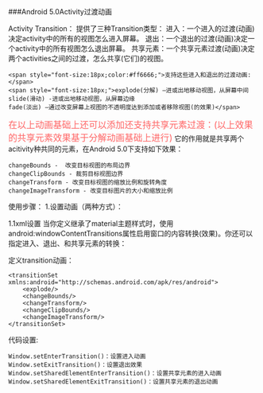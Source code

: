 ###Android 5.0Activity过渡动画

Activity Transition：
提供了三种Transition类型：
进入：一个进入的过渡(动画)决定activity中的所有的视图怎么进入屏幕。
退出：一个退出的过渡(动画)决定一个activity中的所有视图怎么退出屏幕。
共享元素：一个共享元素过渡(动画)决定两个activities之间的过渡，怎么共享(它们)的视图。

```
<span style="font-size:18px;color:#ff6666;">支持这些进入和退出的过渡动画:</span>
<span style="font-size:18px;">explode(分解) –进或出地移动视图，从屏幕中间
slide(滑动) -进或出地移动视图，从屏幕边缘
fade(淡出) –通过改变屏幕上视图的不透明度达到添加或者移除视图(的效果)</span>
```

<span style="font-size:18px;color:#ff6666;">在以上动画基础上还可以添加还支持共享元素过渡：(以上效果的共享元素效果基于分解动画基础上进行)</span>
它的作用就是共享两个acitivity种共同的元素，在Android 5.0下支持如下效果：
```
changeBounds -  改变目标视图的布局边界
changeClipBounds - 裁剪目标视图边界
changeTransform - 改变目标视图的缩放比例和旋转角度
changeImageTransform - 改变目标图片的大小和缩放比例
```

使用步骤：
1.设置动画（两种方式）：


1.1xml设置
当你定义继承了material主题样式时，使用android:windowContentTransitions属性启用窗口的内容转换(效果)。你还可以指定进入、退出、和共享元素的转换：

定义transition动画：
```
<transitionSet xmlns:android="http://schemas.android.com/apk/res/android">
    <explode/>
    <changeBounds/>
    <changeTransform/>
    <changeClipBounds/>
    <changeImageTransform/>
</transitionSet>
```

代码设置:
```
Window.setEnterTransition()：设置进入动画
Window.setExitTransition()：设置退出效果
Window.setSharedElementEnterTransition()：设置共享元素的进入动画
Window.setSharedElementExitTransition()：设置共享元素的退出动画
```